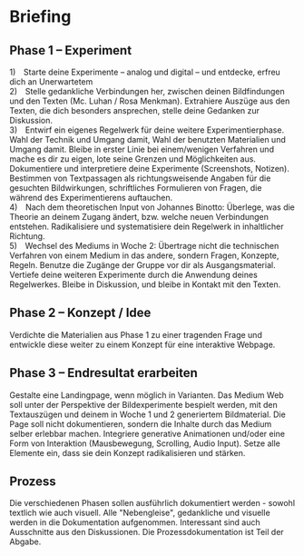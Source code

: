# Briefing

## Phase 1 – Experiment
1) Starte deine Experimente – analog und digital – und entdecke, erfreu dich an Unerwartetem <br/>
2) Stelle gedankliche Verbindungen her, zwischen deinen Bildfindungen und den Texten (Mc. Luhan / Rosa Menkman). Extrahiere Auszüge aus den Texten, die dich besonders ansprechen, stelle deine Gedanken zur Diskussion.<br/>
3) Entwirf ein eigenes Regelwerk für deine weitere Experimentierphase. Wahl der Technik und Umgang damit, Wahl der benutzten Materialien und Umgang damit. Bleibe in erster Linie bei einem/wenigen Verfahren und mache es dir zu eigen, lote seine Grenzen und Möglichkeiten aus. Dokumentiere und interpretiere deine Experimente (Screenshots, Notizen). Bestimmen von Textpassagen als richtungsweisende Angaben für die gesuchten Bildwirkungen, schriftliches Formulieren von Fragen, die während des Experimentierens auftauchen. <br/>
4) Nach dem theoretischen Input von Johannes Binotto: Überlege, was die Theorie an deinem Zugang ändert, bzw. welche neuen Verbindungen entstehen. Radikalisiere und systematisiere dein Regelwerk in inhaltlicher Richtung.<br/>
5) Wechsel des Mediums in Woche 2: Übertrage nicht die technischen Verfahren von einem Medium in das andere, sondern Fragen, Konzepte, Regeln. Benutze die Zugänge der Gruppe vor dir als Ausgangsmaterial. Vertiefe deine weiteren Experimente durch die Anwendung deines Regelwerkes. Bleibe in Diskussion, und bleibe in Kontakt mit den Texten.

## Phase 2 – Konzept / Idee
Verdichte die Materialien aus Phase 1 zu einer tragenden Frage und entwickle diese weiter zu einem Konzept für eine interaktive Webpage.

## Phase 3 – Endresultat erarbeiten
Gestalte eine Landingpage, wenn möglich in Varianten. Das Medium Web soll unter der Perspektive der Bildexperimente bespielt werden, mit den Textauszügen und deinem in Woche 1 und 2 generiertem Bildmaterial. Die Page soll nicht dokumentieren, sondern die Inhalte durch das Medium selber erlebbar machen. Integriere generative Animationen und/oder eine Form von Interaktion (Mausbewegung, Scrolling, Audio Input). Setze alle Elemente ein, dass sie dein Konzept radikalisieren und stärken.

## Prozess
Die verschiedenen Phasen sollen ausführlich dokumentiert werden - sowohl textlich wie auch visuell. Alle "Nebengleise", gedankliche und visuelle werden in die Dokumentation aufgenommen. Interessant sind auch Ausschnitte aus den Diskussionen. Die Prozessdokumentation ist Teil der Abgabe.